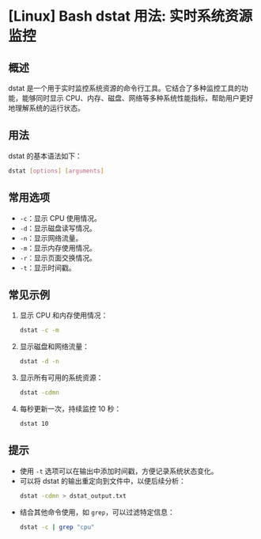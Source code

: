 # [Linux] Bash dstat 用法: 实时系统资源监控

## 概述
dstat 是一个用于实时监控系统资源的命令行工具。它结合了多种监控工具的功能，能够同时显示 CPU、内存、磁盘、网络等多种系统性能指标，帮助用户更好地理解系统的运行状态。

## 用法
dstat 的基本语法如下：

```bash
dstat [options] [arguments]
```

## 常用选项
- `-c`：显示 CPU 使用情况。
- `-d`：显示磁盘读写情况。
- `-n`：显示网络流量。
- `-m`：显示内存使用情况。
- `-r`：显示页面交换情况。
- `-t`：显示时间戳。

## 常见示例
1. 显示 CPU 和内存使用情况：
   ```bash
   dstat -c -m
   ```

2. 显示磁盘和网络流量：
   ```bash
   dstat -d -n
   ```

3. 显示所有可用的系统资源：
   ```bash
   dstat -cdmn
   ```

4. 每秒更新一次，持续监控 10 秒：
   ```bash
   dstat 10
   ```

## 提示
- 使用 `-t` 选项可以在输出中添加时间戳，方便记录系统状态变化。
- 可以将 dstat 的输出重定向到文件中，以便后续分析：
  ```bash
  dstat -cdmn > dstat_output.txt
  ```
- 结合其他命令使用，如 `grep`，可以过滤特定信息：
  ```bash
  dstat -c | grep "cpu"
  ```